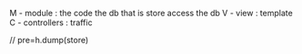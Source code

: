 M - module : the code the db that is store access the db
V - view : template
C - controllers : traffic 

// pre=h.dump(store)